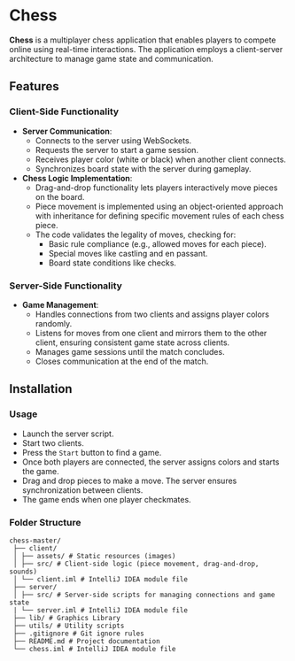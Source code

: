 # Chess

**Chess** is a multiplayer chess application that enables players to compete online using real-time interactions. The application employs a client-server architecture to manage game state and communication. 

## Features

### Client-Side Functionality
- **Server Communication**:
  - Connects to the server using WebSockets.
  - Requests the server to start a game session.
  - Receives player color (white or black) when another client connects.
  - Synchronizes board state with the server during gameplay.
- **Chess Logic Implementation**:
  - Drag-and-drop functionality lets players interactively move pieces on the board.
  - Piece movement is implemented using an object-oriented approach with inheritance for defining specific movement rules of each chess piece.
  - The code validates the legality of moves, checking for:
    - Basic rule compliance (e.g., allowed moves for each piece).
    - Special moves like castling and en passant.
    - Board state conditions like checks.

### Server-Side Functionality
- **Game Management**:
  - Handles connections from two clients and assigns player colors randomly.
  - Listens for moves from one client and mirrors them to the other client, ensuring consistent game state across clients.
  - Manages game sessions until the match concludes.
  - Closes communication at the end of the match.

## Installation

### Usage
 - Launch the server script.
 - Start two clients.
 - Press the `Start` button to find a game.
 - Once both players are connected, the server assigns colors and starts the game.
 - Drag and drop pieces to make a move. The server ensures synchronization between clients.
 - The game ends when one player checkmates.

### Folder Structure
```
chess-master/
 ├── client/
 │ ├── assets/ # Static resources (images)
 │ ├── src/ # Client-side logic (piece movement, drag-and-drop, sounds)
 │ └── client.iml # IntelliJ IDEA module file
 ├── server/
 │ ├── src/ # Server-side scripts for managing connections and game state
 | └── server.iml # IntelliJ IDEA module file
 ├── lib/ # Graphics Library
 ├── utils/ # Utility scripts
 ├── .gitignore # Git ignore rules
 ├── README.md # Project documentation
 └── chess.iml # IntelliJ IDEA module file
```
